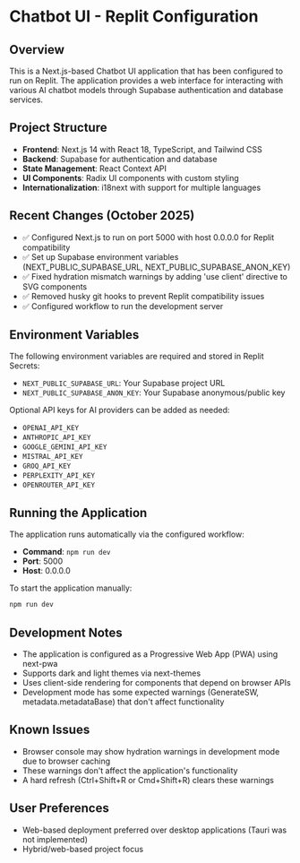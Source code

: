 # Chatbot UI - Replit Configuration

## Overview
This is a Next.js-based Chatbot UI application that has been configured to run on Replit. The application provides a web interface for interacting with various AI chatbot models through Supabase authentication and database services.

## Project Structure
- **Frontend**: Next.js 14 with React 18, TypeScript, and Tailwind CSS
- **Backend**: Supabase for authentication and database
- **State Management**: React Context API
- **UI Components**: Radix UI components with custom styling
- **Internationalization**: i18next with support for multiple languages

## Recent Changes (October 2025)
- ✅ Configured Next.js to run on port 5000 with host 0.0.0.0 for Replit compatibility
- ✅ Set up Supabase environment variables (NEXT_PUBLIC_SUPABASE_URL, NEXT_PUBLIC_SUPABASE_ANON_KEY)
- ✅ Fixed hydration mismatch warnings by adding 'use client' directive to SVG components
- ✅ Removed husky git hooks to prevent Replit compatibility issues
- ✅ Configured workflow to run the development server

## Environment Variables
The following environment variables are required and stored in Replit Secrets:
- `NEXT_PUBLIC_SUPABASE_URL`: Your Supabase project URL
- `NEXT_PUBLIC_SUPABASE_ANON_KEY`: Your Supabase anonymous/public key

Optional API keys for AI providers can be added as needed:
- `OPENAI_API_KEY`
- `ANTHROPIC_API_KEY`
- `GOOGLE_GEMINI_API_KEY`
- `MISTRAL_API_KEY`
- `GROQ_API_KEY`
- `PERPLEXITY_API_KEY`
- `OPENROUTER_API_KEY`

## Running the Application
The application runs automatically via the configured workflow:
- **Command**: `npm run dev`
- **Port**: 5000
- **Host**: 0.0.0.0

To start the application manually:
```bash
npm run dev
```

## Development Notes
- The application is configured as a Progressive Web App (PWA) using next-pwa
- Supports dark and light themes via next-themes
- Uses client-side rendering for components that depend on browser APIs
- Development mode has some expected warnings (GenerateSW, metadata.metadataBase) that don't affect functionality

## Known Issues
- Browser console may show hydration warnings in development mode due to browser caching
- These warnings don't affect the application's functionality
- A hard refresh (Ctrl+Shift+R or Cmd+Shift+R) clears these warnings

## User Preferences
- Web-based deployment preferred over desktop applications (Tauri was not implemented)
- Hybrid/web-based project focus
